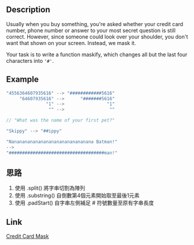 ## Description
Usually when you buy something, you're asked whether your credit card number, phone number or answer to your most secret question is still correct. However, since someone could look over your shoulder, you don't want that shown on your screen. Instead, we mask it.

Your task is to write a function maskify, which changes all but the last four characters into `'#'`.

## Example
```javascript
"4556364607935616" --> "############5616"
     "64607935616" -->      "#######5616"
               "1" -->                "1"
                "" -->                 ""

// "What was the name of your first pet?"

"Skippy" --> "##ippy"

"Nananananananananananananananana Batman!"
-->
"####################################man!"
```

## 思路
1. 使用 .split() 將字串切割為陣列
2. 使用 .substring() 自倒數第4個元素開始取至最後1元素
3. 使用 .padStart() 自字串左側補足 # 符號數量至原有字串長度

## Link
[Credit Card Mask](https://www.codewars.com/kata/5412509bd436bd33920011bc)